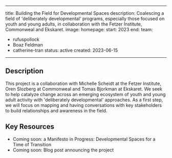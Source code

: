 
---
title: Building the Field for Developmental Spaces
description: Coalescing a field of 'deliberately developmental' programs, especially those focused on youth and young adults, in collaboration with the Fetzer Institute, Commonweal and Ekskaret.
image: 
homepage: 
start: 2023
end:
team:
  - rufuspollock
  - Boaz Feldman
  - catherine-tran
status: active
created: 2023-06-15
---

## Description

This project is a collaboration with  Michelle Scheidt at the Fetzer Institute, Oren Slozberg at Commonweal and Tomas Bjorkman at Ekskaret. We seek to help catalyze change across an emerging ecosystem of youth and young adult activity with 'deliberately developmental' approaches. As a first step, we will focus on mapping and having conversations with key stakeholders to build relationships and awareness in the field.

## Key Resources

- Coming soon: a Manifesto in Progress: Developmental Spaces for a Time of Transition
- Coming soon: Blog post announcing the project 



